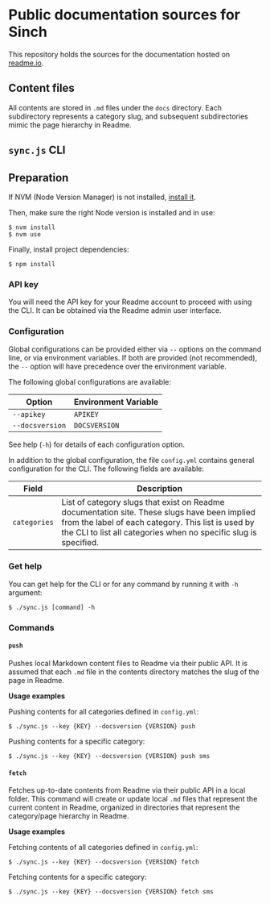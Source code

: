 # Public documentation sources for Sinch

This repository holds the sources for the documentation hosted on [readme.io](http://sinch.readme.io).

## Content files

All contents are stored in `.md` files under the `docs` directory. Each subdirectory represents a category slug, and
subsequent subdirectories mimic the page hierarchy in Readme.

## `sync.js` CLI

## Preparation

If NVM (Node Version Manager) is not installed, [install it](https://github.com/nvm-sh/nvm#installation-and-update).

Then, make sure the right Node version is installed and in use:

    $ nvm install              
    $ nvm use

Finally, install project dependencies:
    
    $ npm install
    
### API key

You will need the API key for your Readme account to proceed with using the CLI. It can be obtained via the Readme admin 
user interface.

### Configuration

Global configurations can be provided either via `--` options on the command line, or via environment variables. 
If both are provided (not recommended), the `--` option will have precedence over the environment variable.

The following global configurations are available:

| Option            | Environment Variable |
| ---               | ---                  |
| `--apikey`        | `APIKEY`             |
| `--docsversion`   | `DOCSVERSION`        |

See help (`-h`) for details of each configuration option.

In addition to the global configuration, the file `config.yml` contains general configuration for the CLI. 
The following fields are available:

| Field         | Description |
| ---           | ---         |
|`categories`   | List of category slugs that exist on Readme documentation site. These slugs have been implied from the label of each category. This list is used by the CLI to list all categories when no specific slug is specified. |

### Get help

You can get help for the CLI or for any command by running it with `-h` argument:

    $ ./sync.js [command] -h 

### Commands

#### `push`

Pushes local Markdown content files to Readme via their public API. It is assumed that each `.md` file in the 
contents directory matches the slug of the page in Readme. 

**Usage examples**

Pushing contents for all categories defined in `config.yml`:

    $ ./sync.js --key {KEY} --docsversion {VERSION} push
    
Pushing contents for a specific category:

    $ ./sync.js --key {KEY} --docsversion {VERSION} push sms
    
#### `fetch`

Fetches up-to-date contents from Readme via their public API in a local folder. 
This command will create or update local `.md` files that represent the current content in Readme, organized in directories 
that represent the category/page hierarchy in Readme.  

**Usage examples**

Fetching contents of all categories defined in `config.yml`:

    $ ./sync.js --key {KEY} --docsversion {VERSION} fetch
    
Fetching contents for a specific category:

    $ ./sync.js --key {KEY} --docsversion {VERSION} fetch sms


